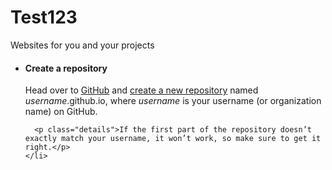# Test123
Websites for you and your projects

<ul id="user-site" class="tutorial-list wrapper active">
    <li id="create-repo-step" class="image-right">
      <h4>Create a repository</h4>
      <p>Head over to <a href="https://github.com">GitHub</a> and <a data-proofer-ignore="true" href="https://github.com/new">create a new repository</a> named <em>username</em>.github.io, where <em>username</em> is your username (or organization name) on GitHub.</p>

      <p class="details">If the first part of the repository doesn’t exactly match your username, it won’t work, so make sure to get it right.</p>
    </li>

    
